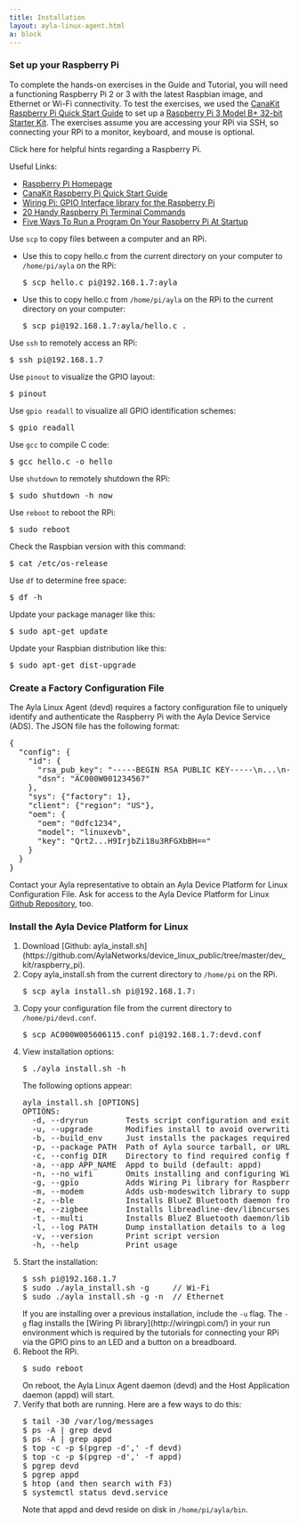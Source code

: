 ```yaml
---
title: Installation
layout: ayla-linux-agent.html
a: block
---
```


### Set up your Raspberry Pi

To complete the hands-on exercises in the Guide and Tutorial, you will need a functioning Raspberry Pi 2 or 3 with the latest Raspbian image, and Ethernet or Wi-Fi connectivity. To test the exercises, we used the [CanaKit Raspberry Pi Quick Start Guide](https://www.canakit.com/Media/CanaKit-Raspberry-Pi-Quick-Start-Guide-3.2.pdf) to set up a [Raspberry Pi 3 Model B+ 32-bit Starter Kit](https://www.canakit.com/raspberry-pi-3-model-b-plus-starter-kit.html). The exercises assume you are accessing your RPi via SSH, so connecting your RPi to a monitor, keyboard, and mouse is optional. 

<div class="btn btn-primary" data-toggle="collapse" href="#rpi-help" role="button">Click here for helpful hints regarding a Raspberry Pi.</div>
<div class="collapse" id="rpi-help">
<div class="card card-body hspace">
<p>Useful Links:</p>
<ul>
<li><a href="https://www.raspberrypi.org/">Raspberry Pi Homepage</a></li>
<li><a href="https://www.canakit.com/Media/CanaKit-Raspberry-Pi-Quick-Start-Guide-3.2.pdf">CanaKit Raspberry Pi Quick Start Guide</a></li>
<li><a href="http://wiringpi.com/">Wiring Pi: GPIO Interface library for the Raspberry Pi</a></li>
<li><a href="https://www.lifewire.com/raspberry-pi-terminal-commands-4054108">20 Handy Raspberry Pi Terminal Commands</a></li>
<li><a href="https://www.dexterindustries.com/howto/run-a-program-on-your-raspberry-pi-at-startup/">Five Ways To Run a Program On Your Raspberry Pi At Startup</a></li>
</ul>

<p>Use <code>scp</code> to copy files between a computer and an RPi.</p>
<ul>
<li>Use this to copy hello.c from the current directory on your computer to <code>/home/pi/ayla</code> on the RPi:
<pre>
$ scp hello.c pi@192.168.1.7:ayla
</pre>
</li>
<li>Use this to copy hello.c from <code>/home/pi/ayla</code> on the RPi to the current directory on your computer:
<pre>
$ scp pi@192.168.1.7:ayla/hello.c .
</pre>
</li>
</ul>

<p>Use <code>ssh</code> to remotely access an RPi:</p>
<pre>
$ ssh pi@192.168.1.7
</pre>

<p>Use <code>pinout</code> to visualize the GPIO layout:</p>
<pre>
$ pinout
</pre>

<p>Use <code>gpio readall</code> to visualize all GPIO identification schemes:</p>
<pre>
$ gpio readall
</pre>

<p>Use <code>gcc</code> to compile C code:</p>
<pre>
$ gcc hello.c -o hello
</pre>

<p>Use <code>shutdown</code>  to remotely shutdown the RPi:</p>
<pre>
$ sudo shutdown -h now
</pre>

<p>Use <code>reboot</code>  to reboot the RPi:</p>
<pre>
$ sudo reboot
</pre>

<p>Check the Raspbian version with this command:</p>
<pre>
$ cat /etc/os-release
</pre>

<p>Use <code>df</code> to determine free space:</p>
<pre>
$ df -h
</pre>

<p>Update your package manager like this:</p>
<pre>
$ sudo apt-get update
</pre>

<p>Update your Raspbian distribution like this:</p>
<pre>
$ sudo apt-get dist-upgrade
</pre>

</div>
</div>

### Create a Factory Configuration File

The Ayla Linux Agent (devd) requires a factory configuration file to uniquely identify and authenticate the Raspberry Pi with the Ayla Device Service (ADS). The JSON file has the following format:

<pre>
{
  "config": {
    "id": {
      "rsa_pub_key": "-----BEGIN RSA PUBLIC KEY-----\n...\n-----END RSA PUBLIC KEY-----\n",
      "dsn": "AC000W001234567"
    },
    "sys": {"factory": 1},
    "client": {"region": "US"},
    "oem": {
      "oem": "0dfc1234",
      "model": "linuxevb",
      "key": "Qrt2...H9IrjbZi18u3RFGXbBH=="
    }
  }
}
</pre>

Contact your Ayla representative to obtain an Ayla Device Platform for Linux Configuration File. Ask for access to the Ayla Device Platform for Linux [Github Repository](https://github.com/AylaNetworks/device_linux_public), too.

### Install the Ayla Device Platform for Linux
<ol>
<li>Download [Github: ayla_install.sh](https://github.com/AylaNetworks/device_linux_public/tree/master/dev_kit/raspberry_pi).</li>
<li>Copy ayla_install.sh from the current directory to <code>/home/pi</code> on the RPi.
<pre>
$ scp ayla_install.sh pi@192.168.1.7:
</pre>
</li>
<li>Copy your configuration file from the current directory to <code>/home/pi/devd.conf</code>.<pre>
$ scp AC000W005606115.conf pi@192.168.1.7:devd.conf
</pre>
</li>
<li>View installation options:
<pre>
$ ./ayla_install.sh -h
</pre>
The following options appear:
<pre>
ayla_install.sh [OPTIONS]
OPTIONS:
  -d, --dryrun        Tests script configuration and exits without modifying the system
  -u, --upgrade       Modifies install to avoid overwriting existing config
  -b, --build_env     Just installs the packages required to compile Ayla modules
  -p, --package PATH  Path of Ayla source tarball, or URL to GIT repo (default: device_linux_public.git)
  -c, --config DIR    Directory to find required config files (default: /home/pi/)
  -a, --app APP_NAME  Appd to build (default: appd)
  -n, --no_wifi       Omits installing and configuring Wi-Fi-specific components
  -g, --gpio          Adds Wiring Pi library for Raspberry Pi
  -m, --modem         Adds usb-modeswitch library to support USB connected [cellular] modems
  -z, --ble           Installs BlueZ Bluetooth daemon from source to enable full BLE support
  -e, --zigbee        Installs libreadline-dev/libncurses-dev to enable full ZigBee support
  -t, --multi         Installs BlueZ Bluetooth daemon/libreadline-dev/libncurses-dev to enable BLE/ZigBee support
  -l, --log PATH      Dump installation details to a log file
  -v, --version       Print script version
  -h, --help          Print usage
</pre>
</li>
<li>Start the installation:
<pre>
$ ssh pi@192.168.1.7
$ sudo ./ayla_install.sh -g     // Wi-Fi
$ sudo ./ayla_install.sh ­-g -n  // Ethernet
</pre>
If you are installing over a previous installation, include the <code>-u</code> flag. The <code>-g</code> flag installs the [Wiring Pi library](http://wiringpi.com/) in your run environment which is required by the tutorials for connecting your RPi via the GPIO pins to an LED and a button on a breadboard.
</li>
<li>Reboot the RPi.
<pre>
$ sudo reboot
</pre>
On reboot, the Ayla Linux Agent daemon (devd) and the Host Application daemon (appd) will start.
</li>
<li>Verify that both are running. Here are a few ways to do this:
<pre>
$ tail -30 /var/log/messages
$ ps -A | grep devd
$ ps -A | grep appd
$ top -c -p $(pgrep -d',' -f devd)
$ top -c -p $(pgrep -d',' -f appd)
$ pgrep devd
$ pgrep appd
$ htop (and then search with F3)
$ systemctl status devd.service
</pre>
Note that appd and devd reside on disk in <code>/home/pi/ayla/bin</code>.
</li>
</ol>
